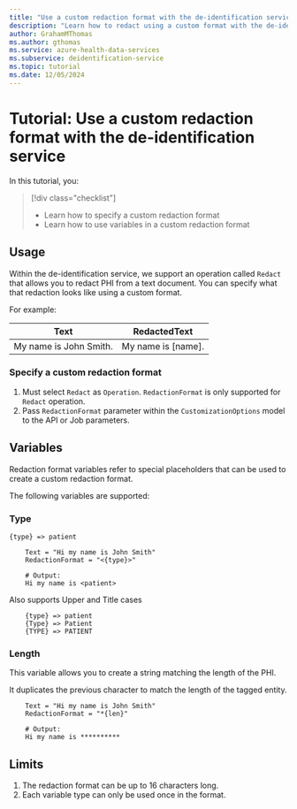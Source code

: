```yaml
---
title: "Use a custom redaction format with the de-identification service"
description: "Learn how to redact using a custom format with the de-identification service."
author: GrahamMThomas
ms.author: gthomas
ms.service: azure-health-data-services
ms.subservice: deidentification-service
ms.topic: tutorial
ms.date: 12/05/2024
---
```


# Tutorial: Use a custom redaction format with the de-identification service

In this tutorial, you:

> [!div class="checklist"]
> * Learn how to specify a custom redaction format
> * Learn how to use variables in a custom redaction format

## Usage

Within the de-identification service, we support an operation called `Redact` that allows you to redact PHI from a text document. You can specify
what that redaction looks like using a custom format.

For example:

| Text                   | RedactedText       |
| ---------------------- | ------------------ |
| My name is John Smith. | My name is [name]. |

### Specify a custom redaction format

1. Must select `Redact` as `Operation`. `RedactionFormat` is only supported for `Redact` operation.
2. Pass `RedactionFormat` parameter within the `CustomizationOptions` model to the API or Job parameters.


## Variables

Redaction format variables refer to special placeholders that can be used to create a custom redaction format.

The following variables are supported:

### Type

`{type} => patient`

```text
    Text = "Hi my name is John Smith"
    RedactionFormat = "<{type}>"

    # Output:
    Hi my name is <patient>
```

Also supports Upper and Title cases

```text
    {type} => patient
    {Type} => Patient
    {TYPE} => PATIENT
```

### Length

This variable allows you to create a string matching the length of the PHI. 

It duplicates the previous character to match the length of the tagged entity.

```text
    Text = "Hi my name is John Smith"
    RedactionFormat = "*{len}"

    # Output:
    Hi my name is **********
```

## Limits

1. The redaction format can be up to 16 characters long.
2. Each variable type can only be used once in the format.